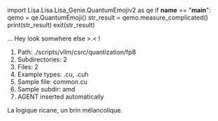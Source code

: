 
import Lisa.Lisa.Lisa_Genie.QuantumEmojiv2 as qe
if __name__ == "__main__":
  qemo = qe.QuantumEmoji()
  str_result = qemo.measure_complicated()
  print(str_result)
  exit(str_result)

... Hey look somwhere else >.< !

1. Path: ./scripts/vllm/csrc/quantization/fp8
2. Subdirectories: 2
3. Files: 2
4. Example types: .cu, .cuh
5. Sample file: common.cu
6. Sample subdir: amd
7. AGENT inserted automatically

La logique ricane, un brin mélancolique.
